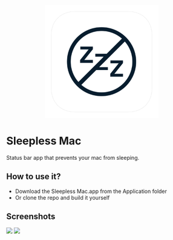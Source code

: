 <h3 align="center">
  <img src="Assets/sleepless_mac_icon_web.png" width="300">
</h3>


# Sleepless Mac
Status bar app that prevents your mac from sleeping.

## How to use it?
* Download the Sleepless Mac.app from the Application folder
* Or clone the repo and build it yourself

## Screenshots
![](Assets/screenshot_1.png)
![](Assets/screenshot_2.png)
